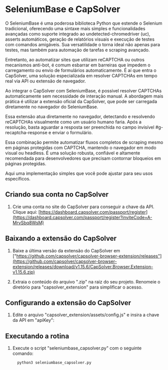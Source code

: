 # SeleniumBase e CapSolver

O SeleniumBase é uma poderosa biblioteca Python que estende o Selenium tradicional, oferecendo uma sintaxe mais simples e funcionalidades avançadas como suporte integrado ao undetected-chromedriver (uc), asserts automáticos, geração de relatórios visuais e execução de testes com comandos amigáveis. Sua versatilidade o torna ideal não apenas para testes, mas também para automação de tarefas e scraping avançado.

Entretanto, ao automatizar sites que utilizam reCAPTCHA ou outros mecanismos anti-bot, é comum esbarrar em barreiras que impedem o carregamento ou envio de formulários automaticamente. É aí que entra o CapSolver, uma solução especializada em resolver CAPTCHAs em tempo real via API ou extensão de navegador.

Ao integrar o CapSolver com SeleniumBase, é possível resolver CAPTCHAs automaticamente sem necessidade de interação manual. A abordagem mais prática é utilizar a extensão oficial da CapSolver, que pode ser carregada diretamente no navegador do SeleniumBase.

Essa extensão atua diretamente no navegador, detectando e resolvendo reCAPTCHAs visualmente como um usuário humano faria. Após a resolução, basta aguardar a resposta ser preenchida no campo invisível #g-recaptcha-response e enviar o formulário.

Essa combinação permite automatizar fluxos completos de scraping mesmo em páginas protegidas com CAPTCHA, mantendo o navegador em modo visual ou headless. É uma solução robusta, confiável e altamente recomendada para desenvolvedores que precisam contornar bloqueios em páginas protegidas.

Aqui uma implementação simples que você pode ajustar para seu usos específicos.

## Criando sua conta no CapSolver

1. Crie uma conta no site do CapSolver para conseguir a chave da API. Clique aqui: [https://dashboard.capsolver.com/passport/register](https://dashboard.capsolver.com/passport/register?inviteCode=A-MrvSbq8WsM)

## Baixando a extensão do CapSolver

1. Baixe a última versão da extensão do CapSolver em ["https://github.com/capsolver/capsolver-browser-extension/releases"](https://github.com/capsolver/capsolver-browser-extension/releases/download/v1.15.6/CapSolver.Browser.Extension-v1.15.6.zip)

2. Extraia o conteúdo do arquivo ".zip" na raiz do seu projeto. Renomeie o diretório para "capsolver_extension" para simplificar o acesso.

## Configurando a extensão do CapSolver

1. Edite o arquivo "capsolver_extension/assets/config.js" e insira a chave da API em "apiKey":

## Executando a rotina

1. Execute o script "seleniumbase_capsolver.py" com o seguinte comando:

    ```bash
      python3 seleniumbase_capsolver.py
    ```